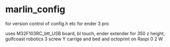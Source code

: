 # marlin_config
for version control of config.h etc for ender 3 pro

uses M32F103RC_btt_USB board, bl touch, ender extender for 350 z height, gulfcoast robotics 3 screw Y carrige and bed and octoprint on Raspi 0 2 W
